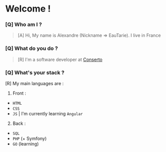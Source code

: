 # Welcome !
### [Q] Who am I ?
> [A] Hi, My name is Alexandre (Nickname => EauTarie). I live in France

### [Q] What do you do ?
> [R] I'm a software developer at [Conserto](https://conserto.pro/)

### [Q] What's your stack ?
[R] My main languages are :
1. Front :
- `HTML`
- `CSS`
- `JS`
| I'm currently learning `Angular`
2. Back :
- `SQL`
- `PHP` (+ Symfony)
- `GO` (learning)


<!---
EauTarie/EauTarie is a ✨ special ✨ repository because its `README.md` (this file) appears on your GitHub profile.
You can click the Preview link to take a look at your changes.
--->
